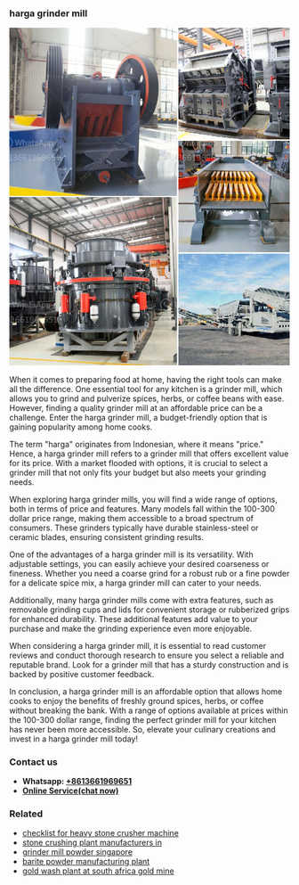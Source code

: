 <h3>harga grinder mill</h3><img src='1704791668.jpg' alt=''><p>When it comes to preparing food at home, having the right tools can make all the difference. One essential tool for any kitchen is a grinder mill, which allows you to grind and pulverize spices, herbs, or coffee beans with ease. However, finding a quality grinder mill at an affordable price can be a challenge. Enter the harga grinder mill, a budget-friendly option that is gaining popularity among home cooks.</p><p>The term "harga" originates from Indonesian, where it means "price." Hence, a harga grinder mill refers to a grinder mill that offers excellent value for its price. With a market flooded with options, it is crucial to select a grinder mill that not only fits your budget but also meets your grinding needs.</p><p>When exploring harga grinder mills, you will find a wide range of options, both in terms of price and features. Many models fall within the 100-300 dollar price range, making them accessible to a broad spectrum of consumers. These grinders typically have durable stainless-steel or ceramic blades, ensuring consistent grinding results.</p><p>One of the advantages of a harga grinder mill is its versatility. With adjustable settings, you can easily achieve your desired coarseness or fineness. Whether you need a coarse grind for a robust rub or a fine powder for a delicate spice mix, a harga grinder mill can cater to your needs.</p><p>Additionally, many harga grinder mills come with extra features, such as removable grinding cups and lids for convenient storage or rubberized grips for enhanced durability. These additional features add value to your purchase and make the grinding experience even more enjoyable.</p><p>When considering a harga grinder mill, it is essential to read customer reviews and conduct thorough research to ensure you select a reliable and reputable brand. Look for a grinder mill that has a sturdy construction and is backed by positive customer feedback.</p><p>In conclusion, a harga grinder mill is an affordable option that allows home cooks to enjoy the benefits of freshly ground spices, herbs, or coffee without breaking the bank. With a range of options available at prices within the 100-300 dollar range, finding the perfect grinder mill for your kitchen has never been more accessible. So, elevate your culinary creations and invest in a harga grinder mill today!</p><h3>Contact us</h3><ul><li><strong>Whatsapp:&nbsp;<a href="https://wa.me/8613661969651">+8613661969651</a></strong></li><li><a href="https://swt.shibang-china.com/?git&amp;zhl&amp;harga grinder mill"><strong>Online Service(chat now)</strong></a></li></ul><h3>Related</h3><ul><li><a href='checklist for heavy stone crusher machine.md'>checklist for heavy stone crusher machine</a></li><li><a href='stone crushing plant manufacturers in.md'>stone crushing plant manufacturers in</a></li><li><a href='grinder mill powder singapore.md'>grinder mill powder singapore</a></li><li><a href='barite powder manufacturing plant.md'>barite powder manufacturing plant</a></li><li><a href='gold wash plant at south africa gold mine.md'>gold wash plant at south africa gold mine</a></li></ul>